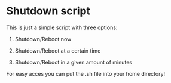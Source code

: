 # Shutdown script

This is just a simple script with three options:

1. Shutdown/Reboot now

2. Shutdown/Reboot at a certain time

3. Shutdown/Reboot in a given amount of minutes

For easy acces you can put the .sh file into your home directory!
